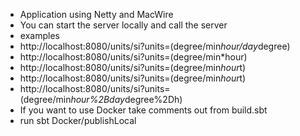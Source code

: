 * Application using Netty and MacWire
* You can start the server locally and call the server
* examples  
* http://localhost:8080/units/si?units=(degree/min*hour/day*degree)
* http://localhost:8080/units/si?units=(degree/min*hour)
* http://localhost:8080/units/si?units=(degree/min*hour*t)
* http://localhost:8080/units/si?units=(degree/min*hour*t)
* http://localhost:8080/units/si?units=(degree/min*hour%2Bday*degree%2Dh)
* If you want to use Docker take comments out from build.sbt 
* run sbt Docker/publishLocal
